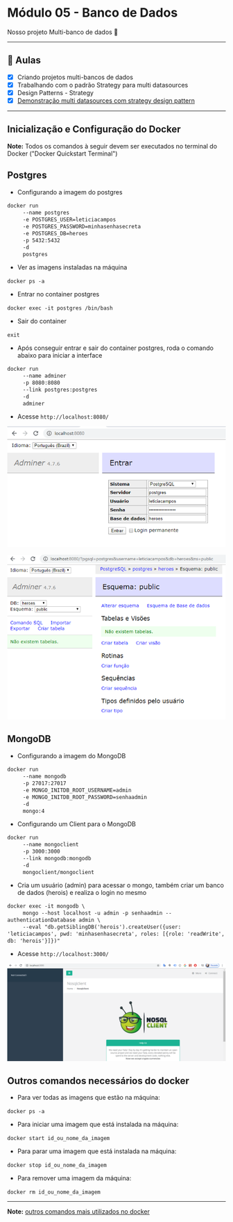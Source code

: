 # Módulo 05 - Banco de Dados
Nosso projeto Multi-banco de dados 🚀

****

## 🤯 Aulas

- [x] Criando projetos multi-bancos de dados
- [x] Trabalhando com o padrão Strategy para multi datasources
- [x] Design Patterns - Strategy
- [x] [Demonstração multi datasources com strategy design pattern](./design-patterns)

****

## Inicialização e Configuração do Docker

<b>Note:</b> Todos os comandos à seguir devem ser executados no terminal do Docker ("Docker Quickstart Terminal")

## Postgres

- Configurando a imagem do postgres

```
docker run
     --name postgres
     -e POSTGRES_USER=leticiacampos
     -e POSTGRES_PASSWORD=minhasenhasecreta
     -e POSTGRES_DB=heroes
     -p 5432:5432
     -d
     postgres
```

- Ver as imagens instaladas na máquina

`docker ps -a`

- Entrar no container postgres

`docker exec -it postgres /bin/bash`

- Sair do container

`exit`

- Após conseguir entrar e sair do container postgres, roda o comando abaixo para iniciar a interface

```
docker run
     --name adminer
     -p 8080:8080
     --link postgres:postgres
     -d
     adminer
```

- Acesse `http://localhost:8080/`

![rodando-docker-local](./imgs/rodando-docker-localmente.png)

![acessando-docker-local](./imgs/acessando-docker-localmente.png)


## MongoDB

- Configurando a imagem do MongoDB

```
docker run
     --name mongodb
     -p 27017:27017
     -e MONGO_INITDB_ROOT_USERNAME=admin
     -e MONGO_INITDB_ROOT_PASSWORD=senhaadmin
     -d
     mongo:4
```

- Configurando um Client para o MongoDB

```
docker run
     --name mongoclient
     -p 3000:3000
     --link mongodb:mongodb
     -d
     mongoclient/mongoclient
```

- Cria um usuário (admin) para acessar o mongo, também criar um banco de dados (herois) e realiza o login no mesmo

```
docker exec -it mongodb \
     mongo --host localhost -u admin -p senhaadmin --authenticationDatabase admin \
     --eval "db.getSiblingDB('herois').createUser({user: 'leticiacampos', pwd: 'minhasenhasecreta', roles: [{role: 'readWrite', db: 'herois'}]})"
```

- Acesse `http://localhost:3000/`

![mongo-db](./imgs/mongodb.png)

## Outros comandos necessários do docker

- Para ver todas as imagens que estão na máquina:

`docker ps -a`

- Para iniciar uma imagem que está instalada na máquina:

`docker start id_ou_nome_da_imagem`

- Para parar uma imagem que está instalada na máquina:

`docker stop id_ou_nome_da_imagem`

- Para remover uma imagem da máquina:

`docker rm id_ou_nome_da_imagem`

****

<b>Note:</b> [outros comandos mais utilizados no docker](https://woliveiras.com.br/posts/comandos-mais-utilizados-no-docker/#Comoeuseiquaisasimagensdisponveisnomeurepositriolocal)
